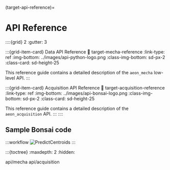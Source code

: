 (target-api-reference)=
# API Reference

::::{grid} 2
:gutter: 3 

:::{grid-item-card} Data API Reference
:link: target-mecha-reference
:link-type: ref
:img-bottom: ../images/api-python-logo.png
:class-img-bottom: sd-px-2
:class-card: sd-height-25

This reference guide contains a detailed description of the `aeon_mecha` low-level API.
:::

:::{grid-item-card} Acquisition API Reference
:link: target-acquisition-reference
:link-type: ref
:img-bottom: ../images/api-bonsai-logo.png
:class-img-bottom: sd-px-2
:class-card: sd-height-25

This reference guide contains a detailed description of the `aeon_acquisition` API.
:::
::::

## Sample Bonsai code
:::workflow
![PredictCentroids](../workflows/CentroidModel.bonsai)
:::

:::{toctree}
:maxdepth: 2
:hidden:

api/mecha
api/acquisition